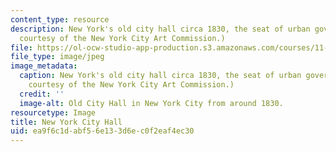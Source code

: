 ```yaml
---
content_type: resource
description: New York's old city hall circa 1830, the seat of urban governance. (Image
  courtesy of the New York City Art Commission.)
file: https://ol-ocw-studio-app-production.s3.amazonaws.com/courses/11-957-frameworks-of-urban-governance-january-iap-2007/ea9f6c1dabf56e133d6ec0f2eaf4ec30_11-957iap07.jpg
file_type: image/jpeg
image_metadata:
  caption: New York's old city hall circa 1830, the seat of urban governance. (Image
    courtesy of the New York City Art Commission.)
  credit: ''
  image-alt: Old City Hall in New York City from around 1830.
resourcetype: Image
title: New York City Hall
uid: ea9f6c1d-abf5-6e13-3d6e-c0f2eaf4ec30
---
```

